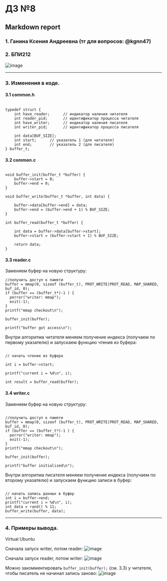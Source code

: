 #  ДЗ №8
## Markdown report <br>

### 1. Ганина Ксения Андреевна (тг для вопросов: @kgnn47) <br>
### 2. БПИ212 <br>

![image](https://user-images.githubusercontent.com/114473740/229345432-8c07ee06-f50a-4a22-ad89-65c42f6de3a6.png)

________________________

### 3. Изменения в коде. <br>

#### 3.1 common.h

```с

typedef struct {
    int have_reader;      // индикатор наличия читателя
    int reader_pid;       // идентификатор процесса читателя
    int have_writer;      // индикатор наличия писателя
    int writer_pid;       // идентификатор процесса писателя

    int data[BUF_SIZE];
    int start;		// указатель 1 (для читателя)
    int end;		// указатель 2 (для писателя)
} buffer_t;

```

#### 3.2 common.c

```с

void buffer_init(buffer_t *buffer) {
    buffer->start = 0;
    buffer->end = 0;
}

void buffer_write(buffer_t *buffer, int data) {

    buffer->data[buffer->end] = data;
    buffer->end = (buffer->end + 1) % BUF_SIZE;
}

int buffer_read(buffer_t *buffer) {

    int data = buffer->data[buffer->start];
    buffer->start = (buffer->start + 1) % BUF_SIZE;

    return data;
}

```

#### 3.3 reader.c

Заменяем буфер на новую структуру:

```с
//получить доступ к памяти
buffer = mmap(0, sizeof (buffer_t), PROT_WRITE|PROT_READ, MAP_SHARED, buf_id, 0);
if (buffer == (buffer_t*)-1 ) {
  perror("writer: mmap");
  exit(-1);
}
printf("mmap checkout\n");

buffer_init(buffer);

printf("buffer got access\n");

```

Внутри алгоритма читателя меняем получение индекса (получаем по первому указателю) и запускаем функцию чтения из буфера:

```с

// начать чтение из буфера

int i = buffer->start;

printf("current i = %d\n", i);

int result = buffer_read(buffer);

```

#### 3.4 writer.c

Заменяем буфер на новую структуру:

```с

//получить доступ к памяти
buffer = mmap(0, sizeof (buffer_t), PROT_WRITE|PROT_READ, MAP_SHARED, buf_id, 0);
if (buffer == (buffer_t*)-1 ) {
  perror("writer: mmap");
  exit(-1);
}
printf("mmap checkout\n");

buffer_init(buffer);

printf("buffer initialized\n");

```
Внутри алгоритма писателя меняем получение индекса (получаем по второму указателю) и запускаем функцию записи в буфер:

```с

// начать запись данных в буфер
int i = buffer->end;
printf("current i = %d\n", i);
int data = rand() % 11;
buffer_write(buffer, data);

```

________________________

### 4. Примеры вывода. <br>

Virtual Ubuntu <br>

Сначала запуск writer, потом reader:
![image](https://user-images.githubusercontent.com/114473740/229367274-d9311a42-6f74-4407-aaec-2f1d18c40c51.png)

Сначала запуск reader, потом writer:
![image](https://user-images.githubusercontent.com/114473740/229367344-0da67dd7-2d9c-4422-a65d-3575669ee7e8.png)

Можно закомментировать ```buffer_init(buffer);``` (см. 3.3) у читателя, чтобы писатель не начинал запись заново:
![image](https://user-images.githubusercontent.com/114473740/229367804-f21caa63-83e0-4192-81a4-8d2cc0820d1d.png)
